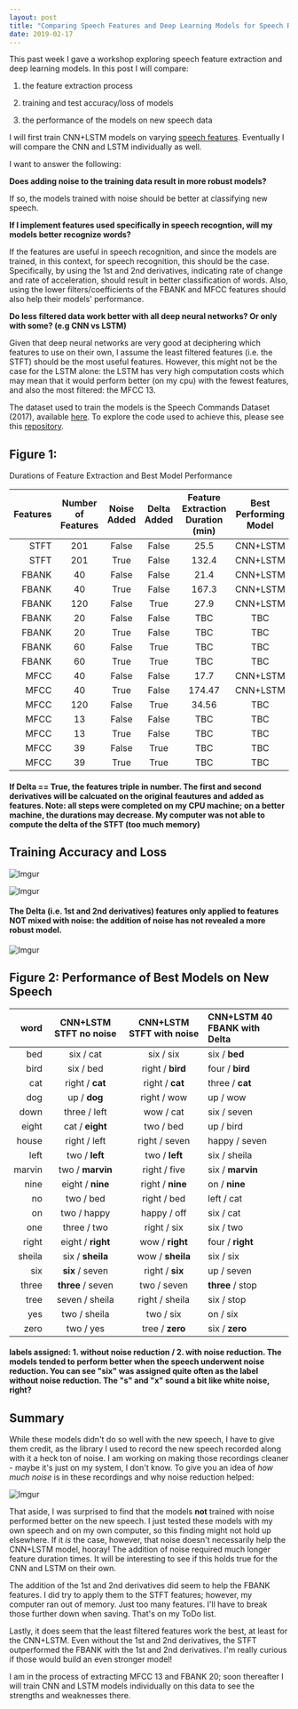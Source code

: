 ```yaml
---
layout: post
title: "Comparing Speech Features and Deep Learning Models for Speech Recognition"
date: 2019-02-17
---
```


This past week I gave a workshop exploring speech feature extraction and deep learning models. In this post I will compare:

1) the feature extraction process

2) training and test accuracy/loss of models

3) the performance of the models on new speech data


I will first train CNN+LSTM models on varying <a href="https://a-n-rose.github.io/2019/02/06/python-train-cnn-lstm-speech-features.html">speech features</a>. Eventually I will compare the CNN and LSTM individually as well. 

I want to answer the following:

**Does adding noise to the training data result in more robust models?**

If so, the models trained with noise should be better at classifying new speech.

**If I implement features used specifically in speech recogntion, will my models better recognize words?**

If the features are useful in speech recognition, and since the models are trained, in this context, for speech recognition, this should be the case. Specifically, by using the 1st and 2nd derivatives, indicating rate of change and rate of acceleration, should result in better classification of words. Also, using the lower filters/coefficients of the FBANK and MFCC features should also help their models' performance.

**Do less filtered data work better with all deep neural networks? Or only with some? (e.g CNN vs LSTM)**

Given that deep neural networks are very good at deciphering which features to use on their own, I assume the least filtered features (i.e. the STFT) should be the most useful features. However, this might not be the case for the LSTM alone: the LSTM has very high computation costs which may mean that it would perform better (on my cpu) with the fewest features, and also the most filtered: the MFCC 13. 

The dataset used to train the models is the Speech Commands Dataset (2017), available <a href="https://ai.googleblog.com/2017/08/launching-speech-commands-dataset.html">here</a>. To explore the code used to achieve this, please see this <a href="https://github.com/a-n-rose/Build-CNN-or-LSTM-or-CNNLSTM-with-speech-features">repository</a>. 


## Figure 1:

Durations of Feature Extraction and Best Model Performance

| Features | Number of Features  | Noise Added | Delta Added | Feature Extraction Duration (min) | Best Performing Model | Test Acc | Test Loss | Train Duration (min) |
|----:|:----:|:----:|:---:|:---:|:---:|:---:|:---:|:---|
| STFT|201|False|False|25.5|CNN+LSTM|81.7%|0.65|869.0|
| STFT|201|True|False|132.4|CNN+LSTM|72.9%|0.95|678.7|
| FBANK|40|False|False|21.4|CNN+LSTM|60.6%|1.31|268.0|
| FBANK|40|True|False|167.3|CNN+LSTM|57.7%|1.42|147.9|
| FBANK|120|False|True|27.9|CNN+LSTM|66.2%|1.15|395.9|
| FBANK|20|False|False|TBC|TBC|TBC|TBC|TBC|
| FBANK|20|True|False|TBC|TBC|TBC|TBC|TBC|
| FBANK|60|False|True|TBC|TBC|TBC|TBC|TBC|
| FBANK|60|True|True|TBC|TBC|TBC|TBC|TBC|
| MFCC|40|False|False|17.7|CNN+LSTM|11.6%|3.1|58.9|
| MFCC|40|True|False|174.47|CNN+LSTM|15.5%|2.9|55.9|
| MFCC|120|False|True|34.56|TBC|TBC|TBC|TBC|
| MFCC|13|False|False|TBC|TBC|TBC|TBC|TBC|
| MFCC|13|True|False|TBC|TBC|TBC|TBC|TBC|
| MFCC|39|False|True|TBC|TBC|TBC|TBC|TBC|
| MFCC|39|True|True|TBC|TBC|TBC|TBC|TBC|

#### If Delta == True, the features triple in number. The first and second derivatives will be calcuated on the original feautures and added as features. Note: all steps were completed on my CPU machine; on a better machine, the durations may decrease. My computer was not able to compute the delta of the STFT (too much memory)

## Training Accuracy and Loss

![Imgur](https://i.imgur.com/UdA0tnf.png?1)

![Imgur](https://i.imgur.com/wgYwbbY.png?1)
#### The Delta (i.e. 1st and 2nd derivatives) features only applied to features NOT mixed with noise: the addition of noise has not revealed a more robust model. 

![Imgur](https://i.imgur.com/ATayHgw.png?1)

## Figure 2: Performance of Best Models on New Speech 

| word | CNN+LSTM STFT no noise | CNN+LSTM STFT with noise | CNN+LSTM 40 FBANK with Delta |
|----:|:----:|:----:|:---|
| bed  | six / cat  | six / six  | six / **bed**  |
| bird | six / bed | right / **bird** |  four / **bird** |
| cat |  right / **cat** | right / **cat** | three / **cat** | 
| dog |  up / **dog** | right / wow | up / wow | 
| down |  three / left |  wow / cat | six / seven |
| eight | cat / **eight** | two / bed | up / bird | 
| house | right / left |  right / seven | happy / seven |
| left | two / **left** |  two / **left** |  six / sheila |
| marvin  | two / **marvin**  |  right / five  |  six / **marvin**  |
| nine  | eight / **nine**  | right / **nine**  |  on / **nine**  |
| no |  two / bed | right / bed |  left / cat |
| on | two / happy | happy / off |  six / cat |
| one | three / two | right / six | six / two |
| right | eight / **right** | wow / **right** | four / **right** |
| sheila | six / **sheila** | wow / **sheila** | six / six |
| six |  **six** / seven  | right / **six**  |  up / seven |
| three  | **three** / seven  | two / seven  |  **three** / stop  |
| tree  |  seven / sheila  | right / sheila  | six / stop  | 
| yes | two / sheila | two / six | on / six |
| zero | two / yes | tree / **zero** | six / **zero** | 


#### labels assigned: 1. without noise reduction / 2. with noise reduction. The models tended to perform better when the speech underwent noise reduction. You can see "six" was assigned quite often as the label without noise reduction. The "s" and "x" sound a bit like white noise, right?

## Summary

While these models didn't do so well with the new speech, I have to give them credit, as the library I used to record the new speech recorded along with it a heck ton of noise. I am working on making those recordings cleaner - maybe it's just on my system, I don't know. To give you an idea of *how much noise* is in these recordings and why noise reduction helped:

![Imgur](https://i.imgur.com/MW6Sm8G.png)

That aside, I was surprised to find that the models **not** trained with noise performed better on the new speech. I just tested these models with my own speech and on my own computer, so this finding might not hold up elsewhere. If it *is* the case, however, that noise doesn't necessarily help the CNN+LSTM model, hooray! The addition of noise required much longer feature duration times. It will be interesting to see if this holds true for the CNN and LSTM on their own.

The addition of the 1st and 2nd derivatives did seem to help the FBANK features. I did try to apply them to the STFT features; however, my computer ran out of memory. Just too many features. I'll have to break those further down when saving. That's on my ToDo list.

Lastly, it does seem that the least filtered features work the best, at least for the CNN+LSTM. Even without the 1st and 2nd derivatives, the STFT outperformed the FBANK with the 1st and 2nd derivatives. I'm really curious if those would build an even stronger model!

I am in the process of extracting MFCC 13 and FBANK 20; soon thereafter I will train CNN and LSTM models individually on this data to see the strengths and weaknesses there. 
